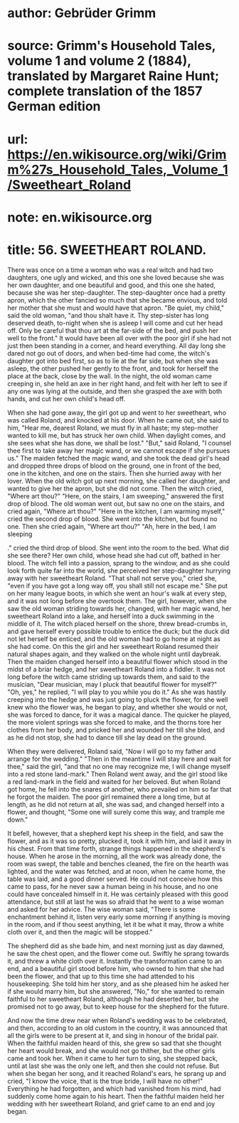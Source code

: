 # author: Gebrüder Grimm
# source: Grimm's Household Tales, volume 1 and volume 2 (1884), translated by Margaret Raine Hunt; complete translation of the 1857 German edition
# url: https://en.wikisource.org/wiki/Grimm%27s_Household_Tales,_Volume_1/Sweetheart_Roland
# note: en.wikisource.org
# title: 56. SWEETHEART ROLAND. 

There was once on a time a woman who was a real witch and had two daughters, one ugly and wicked, and this one she loved because she was her own daughter, and one beautiful and good, and this one she hated, because she was her step-daughter. The step-daughter once had a pretty apron, which the other fancied so much that she became envious, and told her mother that she must and would have that apron. "Be quiet, my child," said the old woman, "and thou shalt have it. Thy step-sister has long deserved death, to-night when she is asleep I will come and cut her head off. Only be careful that thou art at the far-side of the bed, and push her well to the front." It would have been all over with the poor girl if she had not just then been standing in a corner, and heard everything. All day long she dared not go out of doors, and when bed-time had come, the witch's daughter got into bed first, so as to lie at the far side, but when she was asleep, the other pushed her gently to the front, and took for herself the place at the back, close by the wall. In the night, the old woman came creeping in, she held an axe in her right hand, and felt with her left to see if any one was lying at the outside, and then she grasped the axe with both hands, and cut her own child's head off. 

When she had gone away, the girl got up and went to her sweetheart, who was called Roland, and knocked at his door. When he came out, she said to him, "Hear me, dearest Roland, we must fly in all haste; my step-mother wanted to kill me, but has struck her own child. When daylight comes, and she sees what she has done, we shall be lost." "But," said Roland, "I counsel thee first to take away her magic wand, or we cannot escape if she pursues us." The maiden fetched the magic wand, and ​she took the dead girl's head and dropped three drops of blood on the ground, one in front of the bed, one in the kitchen, and one on the stairs. Then she hurried away with her lover. When the old witch got up next morning, she called her daughter, and wanted to give her the apron, but she did not come. Then the witch cried, "Where art thou?" "Here, on the stairs, I am sweeping," answered the first drop of blood. The old woman went out, but saw no one on the stairs, and cried again, "Where art thou?" "Here in the kitchen, I am warming myself," cried the second drop of blood. She went into the kitchen, but found no one. Then she cried again, "Where art thou?" "Ah, here in the bed, I am sleeping 

." cried the third drop of blood. She went into the room to the bed. What did she see there? Her own child, whose head she had cut off, bathed in her blood. The witch fell into a passion, sprang to the window, and as she could look forth quite far into the world, she perceived her step-daughter hurrying away with her sweetheart Roland. "That shall not serve you," cried she, "even if you have got a long way off, you shall still not escape me." She put on her many league boots, in which she went an hour's walk at every step, and it was not long before she overtook them. The girl, however, when she saw the old woman striding towards her, changed, with her magic wand, her sweetheart Roland into a lake, and herself into a duck swimming in the middle of it. The witch placed herself on the shore, threw bread-crumbs in, and gave herself every possible trouble to entice the duck; but the duck did not let herself be enticed, and the old woman had to go home at night as she had come. On this the girl and her sweetheart Roland resumed their natural shapes again, and they walked on the whole night until daybreak. Then the maiden changed herself into a beautiful flower which stood in the midst of a briar hedge, and her sweetheart Roland into a fiddler. It was not long before the witch came striding up towards them, and said to the musician, "Dear musician, may I pluck that beautiful flower for myself?" "Oh, yes," he replied, "I will play to you while you do it." As she was hastily creeping into the hedge and was just going to pluck the flower, for she well knew who the flower was, ​he began to play, and whether she would or not, she was forced to dance, for it was a magical dance. The quicker he played, the more violent springs was she forced to make, and the thorns tore her clothes from her body, and pricked her and wounded her till she bled, and as he did not stop, she had to dance till she lay dead on the ground. 

When they were delivered, Roland said, "Now I will go to my father and arrange for the wedding." "Then in the meantime I will stay here and wait for thee," said the girl, "and that no one may recognize me, I will change myself into a red stone land-mark." Then Roland went away, and the girl stood like a red land-mark in the field and waited for her beloved. But when Roland got home, he fell into the snares of another, who prevailed on him so far that he forgot the maiden. The poor girl remained there a long time, but at length, as he did not return at all, she was sad, and changed herself into a flower, and thought, "Some one will surely come this way, and trample me down." 

It befell, however, that a shepherd kept his sheep in the field, and saw the flower, and as it was so pretty, plucked it, took it with him, and laid it away in his chest. From that time forth, strange things happened in the shepherd's house. When he arose in the morning, all the work was already done, the room was swept, the table and benches cleaned, the fire on the hearth was lighted, and the water was fetched, and at noon, when he came home, the table was laid, and a good dinner served. He could not conceive how this came to pass, for he never saw a human being in his house, and no one could have concealed himself in it. He was certainly pleased with this good attendance, but still at last he was so afraid that he went to a wise woman and asked for her advice. The wise woman said, "There is some enchantment behind it, listen very early some morning if anything is moving in the room, and if thou seest anything, let it be what it may, throw a white cloth over it, and then the magic will be stopped." 

The shepherd did as she bade him, and next morning just as day dawned, he saw the chest open, and the flower come out. Swiftly he sprang towards it, and threw a white cloth over it. Instantly the transformation came ​to an end, and a beautiful girl stood before him, who owned to him that she had been the flower, and that up to this time she had attended to his housekeeping. She told him her story, and as she pleased him he asked her if she would marry him, but she answered, "No," for she wanted to remain faithful to her sweetheart Roland, although he had deserted her, but she promised not to go away, but to keep house for the shepherd for the future. 

And now the time drew near when Roland's wedding was to be celebrated, and then, according to an old custom in the country, it was announced that all the girls were to be present at it, and sing in honour of the bridal pair. When the faithful maiden heard of this, she grew so sad that she thought her heart would break, and she would not go thither, but the other girls came and took her. When it came to her turn to sing, she stepped back, until at last she was the only one left, and then she could not refuse. But when she began her song, and it reached Roland's ears, he sprang up and cried, "I know the voice, that is the true bride, I will have no other!" Everything he had forgotten, and which had vanished from his mind, had suddenly come home again to his heart. Then the faithful maiden held her wedding with her sweetheart Roland, and grief came to an end and joy began. 

